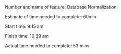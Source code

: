 Number and name of feature: Database Normalization

Estimate of time needed to complete: 60min

Start time: 9:15 am

Finish time: 10:09 am

Actual time needed to complete: 53 mins
